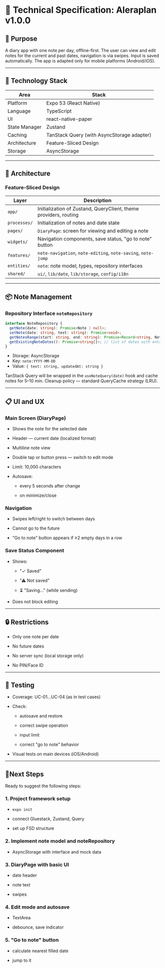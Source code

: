 # 📘 Technical Specification: Aleraplan v1.0.0

## 📌 Purpose

A diary app with one note per day, offline-first. The user can view and edit notes for the current and past dates, navigation is via swipes. Input is saved automatically. The app is adapted only for mobile platforms (Android/iOS).

---

## 🧰 Technology Stack

| Area          | Stack                                                   |
| ------------- | ------------------------------------------------------ |
| Platform      | Expo 53 (React Native)                                 |
| Language      | TypeScript                                             |
| UI            | react-native-paper                      |
| State Manager | Zustand                                                |
| Caching       | TanStack Query (with AsyncStorage adapter)             |
| Architecture  | Feature-Sliced Design                                  |
| Storage       | AsyncStorage          |

---

## 🧱 Architecture

### Feature-Sliced Design

|Layer|Description|
|---|---|
|`app/`|Initialization of Zustand, QueryClient, theme providers, routing|
|`processes/`|Initialization of notes and date state|
|`pages/`|`DiaryPage`: screen for viewing and editing a note|
|`widgets/`|Navigation components, save status, "go to note" button|
|`features/`|`note-navigation`, `note-editing`, `note-saving`, `note-jump`|
|`entities/`|`note`: note model, types, repository interfaces|
|`shared/`|`ui/`, `lib/date`, `lib/storage`, `config/i18n`|

---

## 📦 Note Management

### Repository Interface `noteRepository`

```ts
interface NoteRepository {
  getNote(date: string): Promise<Note | null>;
  setNote(date: string, text: string): Promise<void>;
  getNotesRange(start: string, end: string): Promise<Record<string, Note>>;
  getExistingNoteDates(): Promise<string[]>; // list of dates with entries
}
```

- Storage: AsyncStorage
- Key: `note:YYYY-MM-DD`
- Value: `{ text: string, updatedAt: string }`

TanStack Query will be wrapped in the `useNoteQuery(date)` hook and cache notes for 5–10 min. Cleanup policy — standard QueryCache strategy (LRU).

---

## 📋 UI and UX

### Main Screen (DiaryPage)

- Shows the note for the selected date
    
- Header — current date (localized format)
    
- Multiline note view
    
- Double tap or button press — switch to edit mode
    
- Limit: 10,000 characters
    
- Autosave:
    
    - every 5 seconds after change
        
    - on minimize/close
        

### Navigation

- Swipes left/right to switch between days
    
- Cannot go to the future
    
- "Go to note" button appears if ≥2 empty days in a row
    

### Save Status Component

- Shows:
    
    - "✓ Saved"
        
    - "⚠ Not saved"
        
    - ⏳ "Saving..." (while sending)
        
- Does not block editing
    

---

## 🔒 Restrictions

- Only one note per date
    
- No future dates
    
- No server sync (local storage only)
    
- No PIN/Face ID
    

---

## 🧪 Testing

- Coverage: UC-01...UC-04 (as in test cases)
    
- Check:
    
    - autosave and restore
        
    - correct swipe operation
        
    - input limit
        
    - correct "go to note" behavior
        
- Visual tests on main devices (iOS/Android)
    

---

## 📍Next Steps

Ready to suggest the following steps:

### 1. **Project framework setup**

- `expo init`
    
- connect Gluestack, Zustand, Query
    
- set up FSD structure
    

### 2. **Implement note model and noteRepository**

- AsyncStorage with interface and mock data
    

### 3. **DiaryPage with basic UI**

- date header
    
- note text
    
- swipes
    

### 4. **Edit mode and autosave**

- TextArea
    
- debounce, save indicator
    

### 5. **"Go to note" button**

- calculate nearest filled date
    
- jump to it

